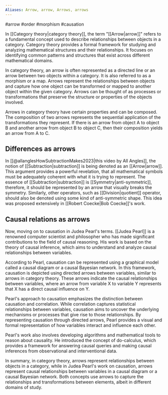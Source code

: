 ```yaml
---
Aliases: Arrow, arrow, Arrows, arrows
---
```

#arrow #order #morphism #causation 

In [[Category theory|category theory]], the term "[[Arrow|arrow]]" refers to a fundamental concept used to describe relationships between objects in a category. Category theory provides a formal framework for studying and analyzing mathematical structures and their relationships. It focuses on identifying common patterns and structures that exist across different mathematical domains.

In category theory, an arrow is often represented as a directed line or an arrow between two objects within a category. It is also referred to as a morphism or a map. Arrows represent the relationships between objects and capture how one object can be transformed or mapped to another object within the given category. Arrows can be thought of as processes or transformations that preserve the structure or properties of the objects involved.

Arrows in category theory have certain properties and can be composed. The composition of two arrows represents the sequential application of the transformations they represent. If there is an arrow from object A to object B and another arrow from object B to object C, then their composition yields an arrow from A to C.

## Differences as arrows
In [[@allanglesHowSubtractionMakes2023|this video by All Angles]], the notion of [[Subtraction|subtraction]] is being denoted as an [[Arrow|arrow]]. This argument provides a powerful revelation, that all mathematical symbols must be adequately coherent with what it is trying to represent. The essence of [[Subtraction|subtraction]] is [[Symmetry|anti-symmetric]], therefore, it should be represented by an arrow that visually breaks the symmetry. Similarly, other operators, such as [[Division|quotient]] operator, should also be denoted using some kind of anti-symmetric shape. This idea was proposed extensively in [[Robert Coecke|Bob Coecke]]'s work.

## Causal relations as arrows
Now, moving on to causation in Judea Pearl's terms. [[Judea Pearl]] is a renowned computer scientist and philosopher who has made significant contributions to the field of causal reasoning. His work is based on the theory of causal inference, which aims to understand and analyze causal relationships between variables.

According to Pearl, causation can be represented using a graphical model called a causal diagram or a causal Bayesian network. In this framework, causation is depicted using directed arrows between variables, similar to arrows in category theory. These arrows indicate the causal relationships between variables, where an arrow from variable X to variable Y represents that X has a direct causal influence on Y.

Pearl's approach to causation emphasizes the distinction between causation and correlation. While correlation captures statistical relationships between variables, causation aims to uncover the underlying mechanisms or processes that give rise to those relationships. By representing causation through directed arrows, Pearl provides a visual and formal representation of how variables interact and influence each other.

Pearl's work also involves developing algorithms and mathematical tools to reason about causality. He introduced the concept of do-calculus, which provides a framework for answering causal queries and making causal inferences from observational and interventional data.

In summary, in category theory, arrows represent relationships between objects in a category, while in Judea Pearl's work on causation, arrows represent causal relationships between variables in a causal diagram or a causal Bayesian network. Both concepts use arrows to capture the relationships and transformations between elements, albeit in different domains of study.



